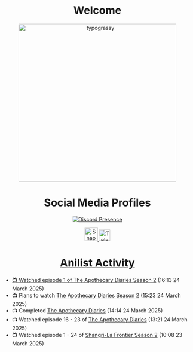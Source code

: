 <div align="center">

# Welcome
<a href="https://github.com/kawarimidoll/typograssy">
    <img alt="typograssy" src="https://typograssy.deno.dev/api?text=%E3%82%88%E3%81%86%E3%81%93%E3%81%9D%E3%81%BF%E3%81%AA%E3%81%95%E3%82%93%20-%20Sheby--&&l0=none&l1=82d9d0&l2=027353&l3=038c4c&l4=01402e&bg=none&frame=none&speed=100&comment=" width="421.99">
</a>

</div>

<div align="center">

# Social Media Profiles

[![Discord Presence](https://lanyard.cnrad.dev/api/612532963938271232)](https://discord.com/users/612532963938271232)


<a href="https://www.snapchat.com/add/a.sheby" title="Snapchat Profile">
    <img src="https://www.freepnglogos.com/uploads/snapchat-logo-png-0.png" width="35" alt="Snapchat Logo" />


<a href="https://t.me/ASheby" title="Telegram Profile">
    <img src="https://www.freepnglogos.com/uploads/telegram-logo-png-0.png" width="30" alt="Telegram Logo" />


</div>

<div align="center">

# Anilist Activity

</div>

<!-- ANILIST_ACTIVITY:start -->

-   📺 Watched episode 1 of [The Apothecary Diaries Season 2](https://anilist.co/anime/176301) (16:13 24 March 2025)
-   📺 Plans to watch [The Apothecary Diaries Season 2](https://anilist.co/anime/176301) (15:23 24 March 2025)
-   📺 Completed [The Apothecary Diaries](https://anilist.co/anime/161645) (14:14 24 March 2025)
-   📺 Watched episode 16 - 23 of [The Apothecary Diaries](https://anilist.co/anime/161645) (13:21 24 March 2025)
-   📺 Watched episode 1 - 24 of [Shangri-La Frontier Season 2](https://anilist.co/anime/176508) (10:08 23 March 2025)

<!-- ANILIST_ACTIVITY:end -->
